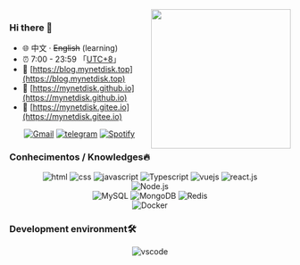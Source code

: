 <img align="right" width="250px" src="https://images.mynetdisk.vercel.app/profile/ironman.jpg" />

### Hi there 👋

- :globe_with_meridians: 中文 · ~~English~~ (learning)
- :alarm_clock: 7:00 - 23:59 「[UTC+8](https://time.is/UTC+8)」
- :link: [https://blog.mynetdisk.top](https://blog.mynetdisk.top)
- :link: [https://mynetdisk.github.io](https://mynetdisk.github.io)
- :link: [https://mynetdisk.gitee.io](https://mynetdisk.gitee.io)

<p align="center">
  <a href="mailto:myselfdisk@gmail.com" target="_blank"><img src="https://img.shields.io/badge/Gmail-c14438.svg?&style=flat-square&logo=gmail&logoColor=white" alt="Gmail"></a>
  <a href="https://t.me/MyNetdisk" target="_blank"><img src="https://img.shields.io/badge/Telegram-262968.svg?&style=flat-square&logo=telegram&logoColor=white" alt="telegram"></a>
  <a href="https://open.spotify.com/user/yelhine07swn596kj88qmqbz8" target="_blank"><img src="https://img.shields.io/badge/Spotify-1ed760.svg?&style=flat-square&logo=spotify&logoColor=white" alt="Spotify"></a>
</p>

### Conhecimentos / Knowledges🔥

<p align="center">
  <img alt="html" src="https://img.shields.io/badge/HTML-e34c26?style=flat-square&logo=html5&logoColor=white">
  <img alt="css" src="https://img.shields.io/badge/CSS-1572B6?style=flat-square&logo=css3">
  <img alt="javascript" src="https://img.shields.io/badge/JavaScript-000000?style=flat-square&logo=javascript">
  <img alt="Typescript" src="https://img.shields.io/badge/TypeScript-007ACC?style=flat-square&logo=TypeScript">
  <img alt="vuejs" src="https://img.shields.io/badge/Vue.js-000000?style=flat-square&logo=vue.js">
  <img alt="react.js" src="https://img.shields.io/badge/React.js-272C34?style=flat-square&logo=react">
  <br/>
  <img alt="Node.js" src="https://img.shields.io/badge/Node.js-333?style=flat-square&logo=Node.js">
  <br/>
  <img alt="MySQL" src="https://img.shields.io/badge/MySQL-eee?style=flat-square&logo=mysql">
  <img alt="MongoDB" src="https://img.shields.io/badge/MongoDB-999?style=flat-square&logo=MongoDB">
  <img alt="Redis" src="https://img.shields.io/badge/Redis-666?style=flat-square&logo=Redis">
  <br/>
  <img alt="Docker" src="https://img.shields.io/badge/Docker-333?style=flat-square&logo=Docker">
  <!--
  <img alt="python" src="https://img.shields.io/badge/Python-3572a5?style=flat-square&logo=python&logoColor=white">
  <img alt="TensorFlow" src="https://img.shields.io/badge/TensorFlow-ff6f00?style=flat-square&logo=tensorflow&logoColor=white">
  <img alt="Pytorch" src="https://img.shields.io/badge/Pytorch-ee4c2c?style=flat-square&logo=pytorch&logoColor=white">
  <br/>
  <img alt="c++" src="https://img.shields.io/badge/C++-f34b7d?style=flat-square&logo=c%2b%2b">
  <img alt="c" src="https://img.shields.io/badge/C-0b0b0b?style=flat-square&logo=c">
  -->
</p>

### Development environment🛠️
<p align="center">
  <img alt="vscode" src="https://img.shields.io/badge/VSCode-3860c4?style=flat-square&logo=visual-studio-code&logoColor=white">
</p>

<!-- 
### Spotify Playing 🎧
<p align="center">
  <a href="https://open.spotify.com/user/yelhine07swn596kj88qmqbz8" target="_blank"><img src="https://spotify.mynetdisk.vercel.app/api/spotify" alt="Spotify Now Playing" width="350"/></a>
</p>
 -->
 
<!-- 
### Stats
<a href="https://github.com/anuraghazra/github-readme-stats">
  <img align="center" src="https://github-readme-stats.vercel.app/api?username=MyNetdisk&show_icons=true&include_all_commits=true&theme=tokyonight" alt="MyNetdisk's github stats" />
</a>
<a href="https://github.com/anuraghazra/github-readme-stats">
  <img align="center" src="https://github-readme-stats.vercel.app/api/top-langs/?username=MyNetdisk&layout=compact&theme=tokyonight&hide=html,jupyter%20notebook" />
</a>
 -->
<!--
**MyNetdisk/MyNetdisk** is a ✨ _special_ ✨ repository because its `README.md` (this file) appears on your GitHub profile.

Here are some ideas to get you started:

- 🔭 I’m currently working on ...
- 🌱 I’m currently learning ...
- 👯 I’m looking to collaborate on ...
- 🤔 I’m looking for help with ...
- 💬 Ask me about ...
- 📫 How to reach me: ...
- 😄 Pronouns: ...
- ⚡ Fun fact: ...
-->
